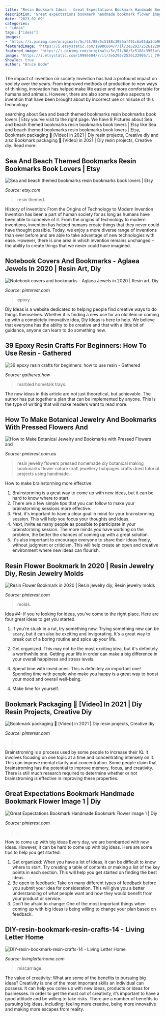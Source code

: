 ```yaml
---
title: "Resin Bookmark Ideas : Great Expectations Bookmark Handmade Bookmark Flower Image 1"
description: "Great expectations bookmark handmade bookmark flower image 1"
date: "2023-02-09"
categories:
- "ideas"
tags: ["ideas"]
images:
- "https://i.pinimg.com/originals/5c/51/88/5c5188c3955af491c6a91da3db9092cf.jpg"
featuredImage: "https://i.etsystatic.com/19986604/r/il/3e5293/2526122906/il_794xN.2526122906_fr9y.jpg"
featured_image: "https://i.pinimg.com/originals/5c/51/88/5c5188c3955af491c6a91da3db9092cf.jpg"
image: "https://i.etsystatic.com/19986604/r/il/3e5293/2526122906/il_794xN.2526122906_fr9y.jpg"
ShowToc: true
author: "Bruce Bode"
---
```



The impact of invention on society
Invention has had a profound impact on society over the years. From improved methods of production to new ways of thinking, innovation has helped make life easier and more comfortable for humans and animals. However, there are also some negative aspects to invention that have been brought about by incorrect use or misuse of this technology.

	

		
searching about Sea and beach themed bookmarks resin bookmarks book lovers | Etsy you've visit to the right page. We have 8 Pictures about Sea and beach themed bookmarks resin bookmarks book lovers | Etsy like Sea and beach themed bookmarks resin bookmarks book lovers | Etsy, Bookmark packaging 💌 [Video] in 2021 | Diy resin projects, Creative diy and also Bookmark packaging 💌 [Video] in 2021 | Diy resin projects, Creative diy. Read more:
		
    
## Sea And Beach Themed Bookmarks Resin Bookmarks Book Lovers | Etsy

<img loading=lazy src="https://i.etsystatic.com/19986604/r/il/3e5293/2526122906/il_794xN.2526122906_fr9y.jpg" onerror="this.onerror=null;this.src='https://tse4.mm.bing.net/th?id=OIP.JBzm5h452wbunzFQS-85nwHaFj&amp;pid=15.1';" alt="Sea and beach themed bookmarks resin bookmarks book lovers | Etsy">

_Source: etsy.com_

>resin themed. 

	

History of Invention: From the Origins of Technology to Modern Invention
Invention has been a part of human society for as long as humans have been able to conceive of it. From the origins of technology to modern inventions, invention has helped humans create things that they never could have thought possible. Today, we enjoy a more diverse range of inventions than ever before and are able to take advantage of new technologies with ease. However, there is one area in which invention remains unchanged – the ability to create things that we never could have imagined.

    
## Notebook Covers And Bookmarks - Aglaea Jewels In 2020 | Resin Art, Diy

<img loading=lazy src="https://i.pinimg.com/originals/c7/bf/ea/c7bfea09305bb1dc0e7d2427d6fd1468.jpg" onerror="this.onerror=null;this.src='https://tse4.mm.bing.net/th?id=OIP.HwDHekskBqNSqrg4F8-UawHaFq&amp;pid=15.1';" alt="Notebook covers and bookmarks - Aglaea Jewels in 2020 | Resin art, Diy">

_Source: pinterest.com_

>epoxy. 

	

Diy Ideas is a website dedicated to helping people find creative ways to do things themselves. Whether it is finding a new use for an old item or coming up with a completely innovative idea, Diy Ideas is here to help. We believe that everyone has the ability to be creative and that with a little bit of guidance, anyone can learn to do something new.

    
## 39 Epoxy Resin Crafts For Beginners: How To Use Resin - Gathered

<img loading=lazy src="https://images.immediate.co.uk/production/volatile/sites/32/2020/12/resin-crafts-12-c7e8e59.jpg?quality=90&amp;resize=620%2C827" onerror="this.onerror=null;this.src='https://tse4.mm.bing.net/th?id=OIP.sJ8Jl2DJn0EidjPlEHMGMwHaJ4&amp;pid=15.1';" alt="39 epoxy resin crafts for beginners: how to use resin - Gathered">

_Source: gathered.how_

>marbled hometalk trays. 

	

The new ideas in this article are not just theoretical, but achievable. The author has put together a plan that can be implemented by anyone. This is the type of writing that will make readers want to read more.

    
## How To Make Botanical Jewelry And Bookmarks With Pressed Flowers And

<img loading=lazy src="https://i.pinimg.com/originals/40/bd/cb/40bdcb426710d31b45e1079c5ebb5c39.jpg" onerror="this.onerror=null;this.src='https://tse3.mm.bing.net/th?id=OIP.hE-HYwiw3AkoK5uyyveZXgHaEK&amp;pid=15.1';" alt="How to Make Botanical Jewelry and Bookmarks with Pressed Flowers and">

_Source: pinterest.com.au_

>resin jewelry flowers pressed homemade diy botanical making bookmarks flower nature craft jewellery hubpages crafts dried tutorial projects using handmade. 

	

How to make brainstorming more effective
1. Brainstorming is a great way to come up with new ideas, but it can be hard to know where to start.
2. There are a few simple tips that you can follow to make your brainstorming sessions more effective.
3. First, it's important to have a clear goal in mind for your brainstorming session. This will help you focus your thoughts and ideas.
4. Next, invite as many people as possible to participate in your brainstorming session. The more minds you have working on the problem, the better the chances of coming up with a great solution.
5. It's also important to encourage everyone to share their ideas freely, without judgment or criticism. This will help create an open and creative environment where new ideas can flourish.

    
## Resin Flower Bookmark In 2020 | Resin Jewelry Diy, Resin Jewelry Molds

<img loading=lazy src="https://i.pinimg.com/736x/06/cf/94/06cf942cc780fc5dd813a091500be1f2.jpg" onerror="this.onerror=null;this.src='https://tse4.mm.bing.net/th?id=OIP.Ji7mmSwOIDz298KM14i5RwHaKI&amp;pid=15.1';" alt="Resin Flower Bookmark in 2020 | Resin jewelry diy, Resin jewelry molds">

_Source: pinterest.com_

>molds. 

	

Idea #4:
If you're looking for ideas, you've come to the right place. Here are four great ideas to get you started.
1. If you're stuck in a rut, try something new. Trying something new can be scary, but it can also be exciting and invigorating. It's a great way to break out of a boring routine and spice up your life.

2. Get organized. This may not be the most exciting idea, but it's definitely a worthwhile one. Getting your life in order can make a big difference in your overall happiness and stress levels.

3. Spend time with loved ones. This is definitely an important one! Spending time with people who make you happy is a great way to boost your mood and overall well-being.

4. Make time for yourself.

    
## Bookmark Packaging 💌 [Video] In 2021 | Diy Resin Projects, Creative Diy

<img loading=lazy src="https://i.pinimg.com/736x/8b/97/1e/8b971e619cc8d91181bfb100017604d0.jpg" onerror="this.onerror=null;this.src='https://tse4.mm.bing.net/th?id=OIP.bDNs9FjP98v1QFp0D-G5VgHaNK&amp;pid=15.1';" alt="Bookmark packaging 💌 [Video] in 2021 | Diy resin projects, Creative diy">

_Source: pinterest.com_

>. 

	

Brainstroming is a process used by some people to increase their IQ. It involves focusing on one topic at a time and concentrating intensely on it. This can improve mental clarity and concentration. Some people claim that brainstroming has the potential to improve memory, focus, and creativity. There is still much research required to determine whether or not brainstroming is effective in improving these properties.

    
## Great Expectations Bookmark Handmade Bookmark Flower Image 1 | Diy

<img loading=lazy src="https://i.pinimg.com/originals/5c/51/88/5c5188c3955af491c6a91da3db9092cf.jpg" onerror="this.onerror=null;this.src='https://tse1.mm.bing.net/th?id=OIP.ET1sHjpmhXeWlGM-3cZaKQHaLH&amp;pid=15.1';" alt="Great Expectations Bookmark Handmade Bookmark Flower image 1 | Diy">

_Source: pinterest.com_

>. 

	

How to come up with big ideas
Every day, we are bombarded with new ideas. However, it can be hard to come up with big ideas. Here are some tips to help you get started: 
1. Get organized: When you have a lot of ideas, it can be difficult to know where to start. Try creating a table of contents or making a list of the key points in each section. This will help you get started on finding the best ideas. 
2. Be open to feedback: Take on many different types of feedback before you submit your idea for consideration. This will give you a better understanding of what people want and how they would benefit from your product or service. 
3. Don’t be afraid to change: One of the most important things when coming up with big ideas is being willing to change your plan based on feedback.

    
## DIY-resin-bookmark-resin-crafts-14 - Living Letter Home

<img loading=lazy src="https://www.livingletterhome.com/wp-content/uploads/2020/08/DIY-resin-bookmark-resin-crafts-14.jpg" onerror="this.onerror=null;this.src='https://tse3.mm.bing.net/th?id=OIP.q0YKTmuAnywfRV8C-edkvQHaLH&amp;pid=15.1';" alt="DIY-resin-bookmark-resin-crafts-14 - Living Letter Home">

_Source: livingletterhome.com_

>miscarriage. 

	

The value of creativity: What are some of the benefits to pursuing big ideas?
Creativity is one of the most important skills an individual can possess. It can help you come up with new ideas, products or ideas for businesses. In order to get the most out of creativity, it’s important to have a good attitude and be willing to take risks. There are a number of benefits to pursuing big ideas, including: feeling more creative, being more innovative and making more escapes from reality.

